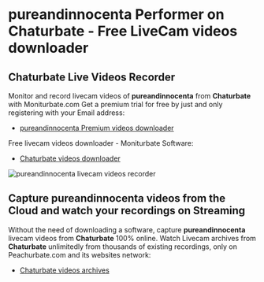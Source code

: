 # pureandinnocenta Performer on Chaturbate - Free LiveCam videos downloader

## Chaturbate Live Videos Recorder

Monitor and record livecam videos of **pureandinnocenta** from **Chaturbate** with Moniturbate.com
Get a premium trial for free by just and only registering with your Email address:
* [pureandinnocenta Premium videos downloader](https://moniturbate.com/request-demo-licence-key.html)

Free livecam videos downloader - Moniturbate Software:
* [Chaturbate videos downloader](https://moniturbate.com/moniturbate-download-software.html)

![pureandinnocenta livecam videos recorder](https://peachurnet.com/templates/moniturbate-software.png)


## Capture pureandinnocenta videos from the Cloud and watch your recordings on Streaming

Without the need of downloading a software, capture **pureandinnocenta** livecam videos from **Chaturbate** 100% online.
Watch Livecam archives from **Chaturbate** unlimitedly from thousands of existing recordings, only on Peachurbate.com and its websites network:
* [Chaturbate videos archives](https://peachurnet.com/)